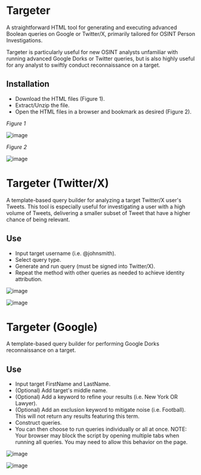 # Targeter

A straightforward HTML tool for generating and executing advanced Boolean queries on Google or Twitter/X, primarily tailored for OSINT Person Investigations. 

Targeter is particularly useful for new OSINT analysts unfamiliar with running advanced Google Dorks or Twitter queries, but is also highly useful for any analyst to swiftly conduct reconnaissance on a target.


## Installation 
- Download the HTML files (Figure 1).
- Extract/Unzip the file.
- Open the HTML files in a browser and bookmark as desired (Figure 2).

_Figure 1_

![image](https://github.com/sockysec/Targeter/assets/121141737/0683f34b-9186-4dfd-8aa2-967a28d5840d)


_Figure 2_

![image](https://github.com/sockysec/Targeter/assets/121141737/1a27483d-b683-4ec4-a7b3-3e8214bc1b71)
  
# Targeter (Twitter/X)

A template-based query builder for analyzing a target Twitter/X user's Tweets. 
This tool is especially useful for investigating a user with a high volume of Tweets, delivering a smaller subset of Tweet that have a higher chance of being relevant.

## Use
- Input target username (i.e. @johnsmith).
- Select query type.
- Generate and run query (must be signed into Twitter/X).
- Repeat the method with other queries as needed to achieve identity attribution.


![image](https://github.com/sockysec/Targeter/assets/121141737/08307684-4c44-4864-ac77-dd9f592acf80)

![image](https://github.com/sockysec/Targeter/assets/121141737/70d0369d-3af1-47e2-a1ed-92d3b8d16df6)




# Targeter (Google)

A template-based query builder for performing Google Dorks reconnaissance on a target. 

## Use
- Input target FirstName and LastName.
- (Optional) Add target's middle name.
- (Optional) Add a keyword to refine your results (i.e. New York OR Lawyer).
- (Optional) Add an exclusion keyword to mitigate noise (i.e. Football). This will not return any results featuring this term.
- Construct queries.
- You can then choose to run queries individually or all at once.
NOTE: Your browser may block the script by opening multiple tabs when running all queries. You may need to allow this behavior on the page.

![image](https://github.com/sockysec/Targeter/assets/121141737/8af77f59-20cf-43a4-a331-70b5592632a1)

![image](https://github.com/sockysec/Targeter/assets/121141737/1fefd848-4d8e-488e-aefa-c2236d34a71a)
